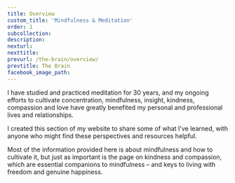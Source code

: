 ```yaml
---
title: Overview
custom_title: 'Mindfulness & Meditation'
order: 1
subcollection:
description:
nexturl:
nexttitle:
prevurl: /the-brain/overview/
prevtitle: The Brain
facebook_image_path:
---
```



I have studied and practiced meditation for 30 years, and my ongoing efforts to cultivate concentration, mindfulness, insight, kindness, compassion and love have greatly benefited my personal and professional lives and relationships.

I created this section of my website to share some of what I've learned, with anyone who might find these perspectives and resources helpful.

Most of the information provided here is about mindfulness and how to cultivate it, but just as important is the page on kindness and compassion, which are essential companions to mindfulness – and keys to living with freedom and genuine happiness.